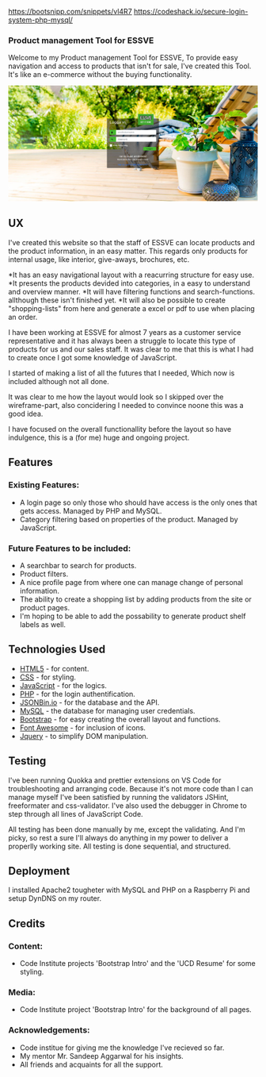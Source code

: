https://bootsnipp.com/snippets/vl4R7
https://codeshack.io/secure-login-system-php-mysql/

### Product management Tool for ESSVE

Welcome to my Product management Tool for ESSVE,
To provide easy navigation and access to products that isn't for sale, I've created this Tool.
It's like an e-commerce without the buying functionality.

![Screenshot of the index-page](readme-images/index.jpg)

## UX

I've created this website so that the staff of ESSVE can locate products and the product information, in an easy matter. This regards only products for internal usage, like interior, give-aways, brochures, etc.

*It has an easy navigational layout with a reacurring structure for easy use.
*It presents the products devided into categories, in a easy to understand and overview manner.
*It will have filtering functions and search-functions. allthough these isn't finished yet.
*It will also be possible to create "shopping-lists" from here and generate a excel or pdf to use when placing an order.

I have been working at ESSVE for almost 7 years as a customer service representative and it has always been a struggle to locate this type of products for us and our sales staff.
It was clear to me that this is what I had to create once I got some knowledge of JavaScript.

I started of making a list of all the futures that I needed, Which now is included although not all done.

It was clear to me how the layout would look so I skipped over the wireframe-part, also concidering I needed to convince noone this was a good idea.

I have focused on the overall functionallity before the layout so have indulgence, this is a (for me) huge and ongoing project.

## Features

### Existing Features:
* A login page so only those who should have access is the only ones that gets access. Managed by PHP and MySQL.
* Category filtering based on properties of the product. Managed by JavaScript.

### Future Features to be included:
* A searchbar to search for products.
* Product filters.
* A nice profile page from where one can manage change of personal information.
* The ability to create a shopping list by adding products from the site or product pages.
* I'm hoping to be able to add the possability to generate product shelf labels as well.

## Technologies Used

* [HTML5](https://html.spec.whatwg.org/) - for content.
* [CSS](https://www.w3.org/Style/CSS/) - for styling.
* [JavaScript](https://www.javascript.com/) - for the logics.
* [PHP](https://www.php.net/) - for the login authentification.
* [JSONBin.io](https://jsonbin.io/) - for the database and the API.
* [MySQL](https://www.mysql.com/) - the database for managing user credentials.
* [Bootstrap](https://getbootstrap.com/) - for easy creating the overall layout and functions.
* [Font Awesome](https://fontawesome.com/) - for inclusion of icons.
* [Jquery](https://jquery.com/) - to simplify DOM manipulation.

## Testing

I've been running Quokka and prettier extensions on VS Code for troubleshooting and arranging code.
Because it's not more code than I can manage myself I've been satisfied by running the validators JSHint, freeformater and css-validator. I've also used the debugger in Chrome to step through all lines of JavaScript Code.

All testing has been done manually by me, except the validating. And I'm picky, so rest a sure I'll always do anything in my power to deliver a properlly working site.
All testing is done sequential, and structured.

## Deployment

I installed Apache2 tougheter with MySQL and PHP on a Raspberry Pi and setup DynDNS on my router. 

## Credits

### Content:

* Code Institute projects 'Bootstrap Intro' and the 'UCD Resume' for some styling.

### Media:

* Code Institute project 'Bootstrap Intro' for the background of all pages.

### Acknowledgements:

* Code institue for giving me the knowledge I've recieved so far.
* My mentor Mr. Sandeep Aggarwal for his insights.
* All friends and acquaints for all the support.